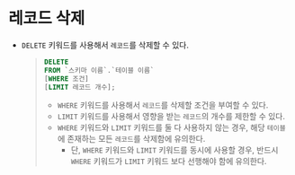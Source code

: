 # 레코드 삭제

- `DELETE` 키워드를 사용해서 `레코드`를 삭제할 수 있다.

  > ```sql
  > DELETE
  > FROM `스키마 이름`.`테이블 이름`
  > [WHERE 조건]
  > [LIMIT 레코드 개수];
  > ```
  >
  > - `WHERE` 키워드를 사용해서 `레코드`를 삭제할 조건을 부여할 수 있다.
  > - `LIMIT` 키워드를 사용해서 영향을 받는 `레코드`의 개수를 제한할 수 있다.
  > - `WHERE` 키워드와 `LIMIT` 키워드를 둘 다 사용하지 않는 경우, 해당 `테이블`에 존재하는 모든 `레코드`를 삭제함에 유의한다.
  >   - 단, `WHERE` 키워드와 `LIMIT` 키워드를 동시에 사용할 경우, 반드시 `WHERE` 키워드가 `LIMIT` 키워드 보다 선행해야 함에 유의한다.
